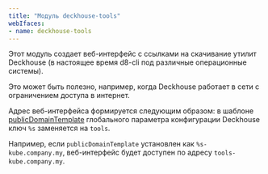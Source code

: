 ```yaml
---
title: "Модуль deckhouse-tools"
webIfaces:
- name: deckhouse-tools
---
```


Этот модуль создает веб-интерфейс с ссылками на скачивание утилит Deckhouse (в настоящее время d8-cli под различные операционные системы).

Это может быть полезно, например, когда Deckhouse работает в сети с ограничением доступа в интернет.

Адрес веб-интерфейса формируется следующим образом: в шаблоне [publicDomainTemplate](../../deckhouse-configure-global.html#parameters-modules-publicdomaintemplate) глобального параметра конфигурации Deckhouse ключ `%s` заменяется на `tools`.

Например, если `publicDomainTemplate` установлен как `%s-kube.company.my`, веб-интерфейс будет доступен по адресу `tools-kube.company.my`.
